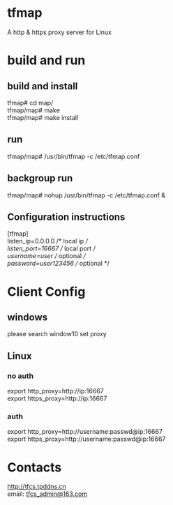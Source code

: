 # tfmap

A http & https proxy server for Linux

# build and run
## build and install
tfmap# cd map/<br>
tfmap/map# make<br>
tfmap/map# make install

## run
tfmap/map# /usr/bin/tfmap -c /etc/tfmap.conf

## backgroup run
tfmap/map# nohup /usr/bin/tfmap -c /etc/tfmap.conf &


## Configuration instructions
[tfmap]<br>
listen_ip=0.0.0.0     /* local ip   */<br>
listen_port=16667     /* local port */<br>
username=user         /* optional   */<br>
password=user123456   /* optional   */<br>

# Client Config
## windows
please search window10 set proxy

## Linux
### no auth
export http_proxy=http://ip:16667<br>
export https_proxy=http://ip:16667<br>
### auth
export http_proxy=http://username:passwd@ip:16667<br>
export https_proxy=http://username:passwd@ip:16667<br>


# Contacts
http://tfcs.tpddns.cn<br>
email: tfcs_admin@163.com
